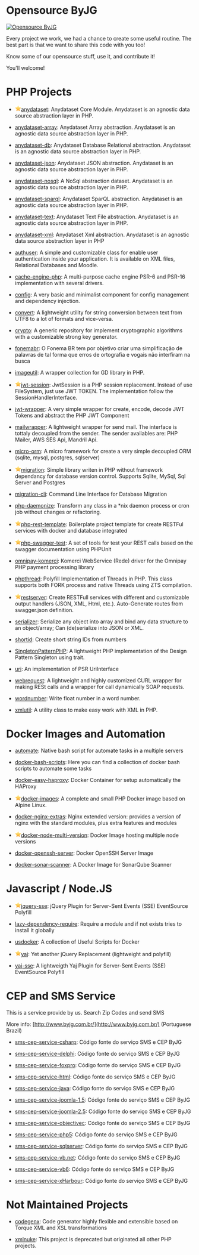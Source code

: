 # Opensource ByJG

[![Opensource ByJG](https://img.shields.io/badge/opensource-byjg.com-brightgreen.svg)](http://opensource.byjg.com)


Every project we work, we had a chance to create some useful routine. The best part is that we want to share this
code with you too!

Know some of our opensource stuff, use it, and contribute it! 

You'll welcome!

# PHP Projects

- ![](images/star16.png)[anydataset](/anydataset):
Anydataset Core Module. Anydataset is an agnostic data source abstraction layer in PHP.

- [anydataset-array](/anydataset-array):
Anydataset Array abstraction. Anydataset is an agnostic data source abstraction layer in PHP.

- [anydataset-db](/anydataset-db):
Anydataset Database Relational abstraction. Anydataset is an agnostic data source abstraction layer in PHP.

- [anydataset-json](/anydataset-json):
Anydataset JSON abstraction. Anydataset is an agnostic data source abstraction layer in PHP.

- [anydataset-nosql](/anydataset-nosql):
A NoSql abstraction dataset. Anydataset is an agnostic data source abstraction layer in PHP.

- [anydataset-sparql](/anydataset-sparql):
Anydataset SparQL abstraction. Anydataset is an agnostic data source abstraction layer in PHP.

- [anydataset-text](/anydataset-text):
Anydataset Text File abstraction. Anydataset is an agnostic data source abstraction layer in PHP.

- [anydataset-xml](/anydataset-xml):
Anydataset Xml abstraction. Anydataset is an agnostic data source abstraction layer in PHP

- [authuser](/authuser):
A simple and customizable class for enable user authentication inside your application. It is available on XML files, Relational Databases and Moodle.

- [cache-engine-php](/cache-engine-php):
A multi-purpose cache engine PSR-6 and PSR-16 implementation with several drivers.

- [config](/config):
A very basic and minimalist component for config management and dependency injection.

- [convert](/convert):
A lightweight utility for string conversion between text from UTF8 to a lot of formats and vice-versa. 

- [crypto](/crypto):
A generic repository for implement cryptographic algorithms with a customizable strong key generator.

- [fonemabr](/fonemabr):
O Fonema BR tem por objetivo criar uma simplificação de palavras de tal forma que erros de ortografia e vogais não interfiram na busca

- [imageutil](/imageutil):
A wrapper collection for GD library in PHP.

- ![](images/star16.png)[jwt-session](/jwt-session):
JwtSession is a PHP session replacement. Instead of use FileSystem, just use JWT TOKEN. The implementation follow the SessionHandlerInterface.

- [jwt-wrapper](/jwt-wrapper):
A very simple wrapper for create, encode, decode JWT Tokens and abstract the PHP JWT Component

- [mailwrapper](/mailwrapper):
A lightweight wrapper for send mail. The interface is tottaly decoupled from the sender. The sender availables are: PHP Mailer, AWS SES Api, Mandril Api.

- [micro-orm](/micro-orm):
A micro framework for create a very simple decoupled ORM (sqlite, mysql, postgres, sqlserver)

- ![](images/star16.png)[migration](/migration):
Simple library writen in PHP without framework dependancy for database version control. Supports Sqlite, MySql, Sql Server and Postgres

- [migration-cli](/migration-cli):
Command Line Interface for Database Migration

- [php-daemonize](/php-daemonize):
Transform any class in a *nix daemon process or cron job without changes or refactoring.

- ![](images/star16.png)[php-rest-template](/php-rest-template):
Boilerplate project template for create RESTFul services with docker and database integrated

- ![](images/star16.png)[php-swagger-test](/php-swagger-test):
A set of tools for test your REST calls based on the swagger documentation using PHPUnit

- [omnipay-komerci](/omnipay-komerci):
Komerci WebService (Rede) driver for the Omnipay PHP payment processing library

- [phpthread](/phpthread):
Polyfill Implementation of Threads in PHP. This class supports both FORK process and native Threads using ZTS compilation.

- ![](images/star16.png)[restserver](/restserver):
Create RESTFull services with different and customizable output handlers (JSON, XML, Html, etc.). Auto-Generate routes from swagger.json definition.

- [serializer](/serializer):
Serialize any object into array and bind any data structure to an object/array; Can (de)serialize into JSON or XML.

- [shortid](/shortid):
Create short string IDs from numbers

- [SingletonPatternPHP](/SingletonPatternPHP):
A lightweight PHP implementation of the Design Pattern Singleton using trait.

- [uri](/uri):
An implementation of PSR UriInterface

- [webrequest](/webrequest):
A lightweight and highly customized CURL wrapper for making RESt calls and a wrapper for call dynamically SOAP requests.

- [wordnumber](/wordnumber):
Write float number in a word number.

- [xmlutil](/xmlutil):
A utility class to make easy work with XML in PHP.


# Docker Images and Automation


- [automate](/automate):
Native bash script for automate tasks in a multiple servers

- [docker-bash-scripts](/docker-bash-scripts):
Here you can find a collection of docker bash scripts to automate some tasks

- [docker-easy-haproxy](/docker-easy-haproxy):
Docker Container for setup automatically the HAProxy

- ![](images/star16.png)[docker-images](/docker-images):
A complete and small PHP Docker image based on Alpine Linux.

- [docker-nginx-extras](/docker-nginx-extras):
Nginx extended version: provides a version of nginx with the standard modules, plus extra features and modules

- ![](images/star16.png)[docker-node-multi-version](/docker-node-multi-version):
Docker Image hosting multiple node versions

- [docker-openssh-server](/docker-openssh-server):
Docker OpenSSH Server Image

- [docker-sonar-scanner](/docker-sonar-scanner):
A Docker Image for SonarQube Scanner


# Javascript / Node.JS

- ![](images/star16.png)[jquery-sse](/jquery-sse):
jQuery Plugin for Server-Sent Events (SSE) EventSource Polyfill

- [lazy-dependency-require](/lazy-dependency-require):
Require a module and if not exists tries to install it globally

- [usdocker](/usdocker):
A collection of Useful Scripts for Docker

- ![](images/star16.png)[yaj](/yaj):
Yet another jQuery Replacement (lightweight and polyfill)

- [yaj-sse](/yaj-sse):
A lightweigth Yaj Plugin for Server-Sent Events (SSE) EventSource Polyfill


# CEP and SMS Service

This is a service provide by us. Search Zip Codes and send SMS

More info: [http://www.byjg.com.br/](http://www.byjg.com.br/) (Portuguese Brazil)

- [sms-cep-service-csharp](/sms-cep-service-csharp):
Código fonte do serviço SMS e CEP ByJG

- [sms-cep-service-delphi](/sms-cep-service-delphi):
Código fonte do serviço SMS e CEP ByJG

- [sms-cep-service-foxpro](/sms-cep-service-foxpro):
Código fonte do serviço SMS e CEP ByJG

- [sms-cep-service-html](/sms-cep-service-html):
Código fonte do serviço SMS e CEP ByJG

- [sms-cep-service-java](/sms-cep-service-java):
Código fonte do serviço SMS e CEP ByJG

- [sms-cep-service-joomla-1.5](/sms-cep-service-joomla-1.5):
Código fonte do serviço SMS e CEP ByJG

- [sms-cep-service-joomla-2.5](/sms-cep-service-joomla-2.5):
Código fonte do serviço SMS e CEP ByJG

- [sms-cep-service-objectivec](/sms-cep-service-objectivec):
Código fonte do serviço SMS e CEP ByJG

- [sms-cep-service-php5](/sms-cep-service-php5):
Código fonte do serviço SMS e CEP ByJG

- [sms-cep-service-sqlserver](/sms-cep-service-sqlserver):
Código fonte do serviço SMS e CEP ByJG

- [sms-cep-service-vb.net](/sms-cep-service-vb.net):
Código fonte do serviço SMS e CEP ByJG

- [sms-cep-service-vb6](/sms-cep-service-vb6):
Código fonte do serviço SMS e CEP ByJG

- [sms-cep-service-xHarbour](/sms-cep-service-xHarbour):
Código fonte do serviço SMS e CEP ByJG


# Not Maintained Projects

- [codegenx](https://github.com/byjg/codegenx):
Code generator highly flexible and extensible based on Torque XML and XSL transformations

- [xmlnuke](https://github.com/byjg/xmlnuke):
This project is deprecated but originated all other PHP projects.

